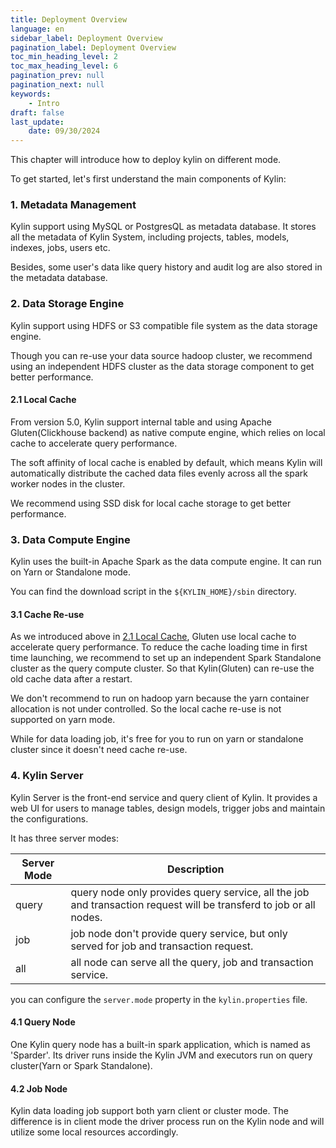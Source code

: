 ```yaml
---
title: Deployment Overview
language: en
sidebar_label: Deployment Overview
pagination_label: Deployment Overview
toc_min_heading_level: 2
toc_max_heading_level: 6
pagination_prev: null
pagination_next: null
keywords:
    - Intro
draft: false
last_update:
    date: 09/30/2024
---
```


This chapter will introduce how to deploy kylin on different mode.

To get started, let's first understand the main components of Kylin:

### 1. Metadata Management
Kylin support using MySQL or PostgresQL as metadata database. It stores all the metadata of Kylin System, including projects, tables, models, indexes, jobs, users etc.

Besides, some user's data like query history and audit log are also stored in the metadata database.

### 2. Data Storage Engine
Kylin support using HDFS or S3 compatible file system as the data storage engine.

Though you can re-use your data source hadoop cluster, we recommend using an independent HDFS cluster as the data storage component to get better performance.

#### 2.1 Local Cache
From version 5.0, Kylin support internal table and using Apache Gluten(Clickhouse backend) as native compute engine, which relies on local cache to accelerate query performance.   

The soft affinity of local cache is enabled by default, which means Kylin will automatically distribute the cached data files evenly across all the spark worker nodes in the cluster.

We recommend using SSD disk for local cache storage to get better performance.

### 3. Data Compute Engine
Kylin uses the built-in Apache Spark as the data compute engine. It can run on Yarn or Standalone mode.

You can find the download script in the `${KYLIN_HOME}/sbin` directory.

#### 3.1 Cache Re-use
As we introduced above in [2.1 Local Cache](#21-local-cache), Gluten use local cache to accelerate query performance. To reduce the cache loading time in first time launching, we recommend to set up an independent Spark Standalone cluster as the query compute cluster. So that Kylin(Gluten) can re-use the old cache data after a restart.

We don't recommend to run on hadoop yarn because the yarn container allocation is not under controlled. So the local cache re-use is not supported on yarn mode. 

While for data loading job, it's free for you to run on yarn or standalone cluster since it doesn't need cache re-use.

### 4. Kylin Server
Kylin Server is the front-end service and query client of Kylin. It provides a web UI for users to manage tables, design models, trigger jobs and maintain the configurations.

It has three server modes:

| Server Mode | Description                                                                                                        |
|-------------|--------------------------------------------------------------------------------------------------------------------|
| query       | query node only provides query service, all the job and transaction request will be transferd to job or all nodes. |
| job         | job node don't provide query service, but only served for job and transaction request.                             |
| all         | all node can serve all the query, job and transaction service.                                                     |

you can configure the `server.mode` property in the `kylin.properties` file.

#### 4.1 Query Node
One Kylin query node has a built-in spark application, which is named as 'Sparder'. Its driver runs inside the Kylin JVM and executors run on query cluster(Yarn or Spark Standalone).

#### 4.2 Job Node
Kylin data loading job support both yarn client or cluster mode. The difference is in client mode the driver process run on the Kylin node and will utilize some local resources accordingly.